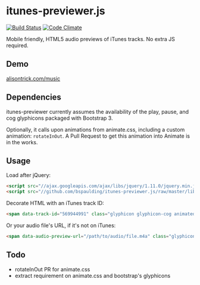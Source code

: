 itunes-previewer.js
===================

[![Build Status](https://travis-ci.org/bspaulding/itunes-previewer.js.png?branch=master)](https://travis-ci.org/bspaulding/itunes-previewer.js) [![Code Climate](https://codeclimate.com/github/bspaulding/itunes-previewer.js.png)](https://codeclimate.com/github/bspaulding/itunes-previewer.js)

Mobile friendly, HTML5 audio previews of iTunes tracks. No extra JS required.

Demo
----

[alisontrick.com/music](http://bspaulding.github.io/alisontrick.com/music.html)

Dependencies
------------

itunes-previewer currently assumes the availability of the play, pause, and cog glyphicons packaged with Bootstrap 3.

Optionally, it calls upon animations from animate.css, including a custom animation: ```rotateInOut```. A Pull Request to get this animation into Animate is in the works.

Usage
-----

Load after jQuery:

```html
<script src="//ajax.googleapis.com/ajax/libs/jquery/1.11.0/jquery.min.js"></script>
<script src="//github.com/bspaulding/itunes-previewer.js/raw/master/lib/itunes-previewer.js"></script>
```

Decorate HTML with an iTunes track ID:

```html
<span data-track-id="569944991" class="glyphicon glyphicon-cog animated continuous rotateInOut"></span>
```

Or your audio file's URL, if it's not on iTunes:

```html
<span data-audio-preview-url="/path/to/audio/file.m4a" class="glyphicon glyphicon-cog animated continuous rotateInOut"></span>
```

Todo
----

- rotateInOut PR for animate.css
- extract requirement on animate.css and bootstrap's glyphicons
